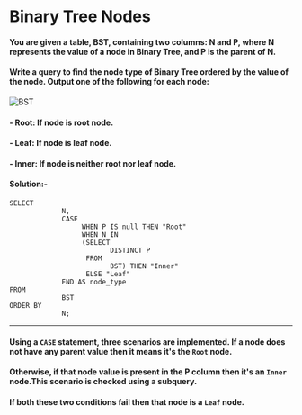 # Binary Tree Nodes

#### You are given a table, BST, containing two columns: N and P, where N represents the value of a node in Binary Tree, and P is the parent of N.

#### Write a query to find the node type of Binary Tree ordered by the value of the node. Output one of the following for each node:

![BST](https://github.com/user-attachments/assets/f70a4bef-5c99-4c87-810e-2dc6d1afe725)

#### - Root: If node is root node.
#### - Leaf: If node is leaf node.
#### - Inner: If node is neither root nor leaf node.

#### Solution:-
```
SELECT
             N,
             CASE
                  WHEN P IS null THEN "Root"
                  WHEN N IN 
                  (SELECT 
                         DISTINCT P 
                   FROM 
                         BST) THEN "Inner"
                   ELSE "Leaf"
             END AS node_type
FROM
             BST
ORDER BY
             N;
```
---
#### Using a ```CASE``` statement, three scenarios are implemented. If a node does not have any parent value then it means it's the ```Root``` node. 
#### Otherwise, if that node value is present in the P column then it's an ```Inner``` node.This scenario is checked using a subquery.
#### If both these two conditions fail then that node is a ```Leaf``` node.

